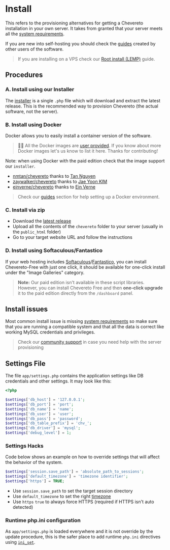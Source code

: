 # Install

This refers to the provisioning alternatives for getting a Chevereto installation in your own server. It takes from granted that your server meets all the [system requirements](./requirements.md).

If you are new into self-hosting you should check the [guides](../contributed.md#guides) created by other users of the software.

> If you are installing on a VPS check our [Root install (LEMP)](./root-install.md) guide.

## Procedures

### A. Install using our Installer

The [installer](installer.md) is a single `.php` file which will download and extract the latest release. This is the recommended way to provision Chevereto (the actual software, not the server).

### B. Install using Docker

Docker allows you to easily install a container version of the software.

> 👏🏾 All the Docker images are [user provided](https://hub.docker.com/search?q=chevereto&type=image). If you know about more Docker images let's us know to list it here. Thanks for contributing!

Note: when using Docker with the paid edition check that the image support our `installer`.
> 
- [nmtan/chevereto](https://hub.docker.com/r/nmtan/chevereto/) thanks to [Tan Nguyen](https://github.com/tanmng)
- [zaywalker/chevereto](https://hub.docker.com/r/zaywalker/chevereto) thanks to [Jae Yoon KIM](https://github.com/zaywalker)
- [einverne/chevereto](https://hub.docker.com/r/einverne/chevereto) thanks to [Ein Verne](https://github.com/einverne)

> Check our [guides](../contributed.md#guides) section for help setting up a Docker environment.

### C. Install via zip

- Download the [latest release](https://chevereto.com/panel/downloads)
- Upload all the contents of the `chevereto` folder to your server (usually in the `public_html` folder)
- Go to your target website URL and follow the instructions

### D. Install using Softaculous/Fantastico

If your web hosting includes [Softaculous](https://softaculous.com/)/[Fantastico](https://netenberg.com/fantastico.php), you can install Chevereto-Free with just one click, it should be available for one-click install under the "Image Galleries" category.

> **Note:** Our paid edition isn't available in these script libraries. However, you can install Chevereto Free and then **one-click upgrade** it to the paid edition directly from the `/dashboard` panel.

## Install issues

Most common install issue is missing [system requirements](./requirements.md) so make sure that you are running a compatible system and that all the data is correct like working MySQL credentials and privileges.

> Check our [community support](https://chevereto.com/community/categories/support.43/) in case you need help with the server provisioning

## Settings File

The file `app/settings.php` contains the application settings like DB credentials and other settings. It may look like this:

```php
<?php

$settings['db_host'] = '127.0.0.1';
$settings['db_port'] = 'port';
$settings['db_name'] = 'name';
$settings['db_user'] = 'user';
$settings['db_pass'] = 'password';
$settings['db_table_prefix'] = 'chv_';
$settings['db_driver'] = 'mysql';
$settings['debug_level'] = 1;
```

### Settings Hacks

Code below shows an example on how to override settings that will affect the behavior of the system.

```php
$settings['session.save_path'] = 'absolute_path_to_sessions';
$settings['default_timezone'] = 'timezone identifier';
$settings['https'] = TRUE;
```

- Use `session.save_path` to set the target session directory
- Use `default_timezone` to set the right [timezone](https://www.php.net/manual/en/timezones.php)
- Use `https` `true` to always force HTTPS (required if HTTPS isn't auto detected)

### Runtime php.ini configuration

As `app/settings.php` is loaded everywhere and it is not override by the update procedure, this is the safer place to add runtime `php.ini` directives using [`ini_set`](https://www.php.net/manual/en/function.ini-set.php).